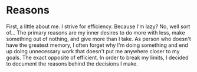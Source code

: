 # Reasons

First, a little about me. I strive for efficiency. Because I'm lazy? No, well
sort of... The primary reasons are my inner desires to do more with less, make
something out of nothing, and give more than I take. As person who doesn't have
the greatest memory, I often forget why I'm doing something and end up doing
unnecessary work that doesn't put me anywhere closer to my goals. The exact
opposite of efficient. In order to break my limits, I decided to document the
reasons behind the decisions I make.